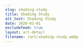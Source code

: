 ```yaml
---
slug: shading-study
title: Shading Study
alt_text: Shading Study
date: 2020-01-01
excludefeed: true
layout: art-detail
filename: /art/shading-study.webp
---
```

